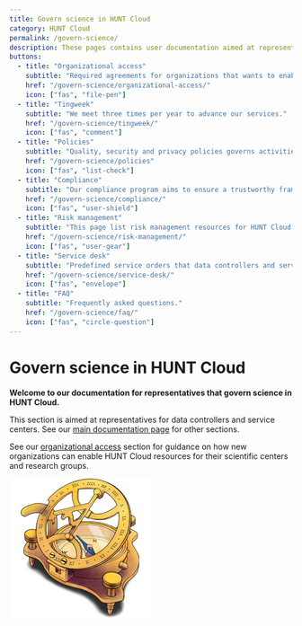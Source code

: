 ```yaml
---
title: Govern science in HUNT Cloud
category: HUNT Cloud
permalink: /govern-science/
description: These pages contains user documentation aimed at representatives that govern science in HUNT Cloud.
buttons:
  - title: "Organizational access"
    subtitle: "Required agreements for organizations that wants to enable HUNT Cloud resources."
    href: "/govern-science/organizational-access/"
    icon: ["fas", "file-pen"]
  - title: "Tingweek"
    subtitle: "We meet three times per year to advance our services."
    href: "/govern-science/tingweek/"
    icon: ["fas", "comment"]
  - title: "Policies"
    subtitle: "Quality, security and privacy policies governs activities in HUNT Cloud."
    href: "/govern-science/policies"
    icon: ["fas", "list-check"]
  - title: "Compliance"
    subtitle: "Our compliance program aims to ensure a trustworthy frame."
    href: "/govern-science/compliance/"
    icon: ["fas", "user-shield"]
  - title: "Risk management"
    subtitle: "This page list risk management resources for HUNT Cloud."
    href: "/govern-science/risk-management/"
    icon: ["fas", "user-gear"]
  - title: "Service desk"
    subtitle: "Predefined service orders that data controllers and service centers can order."
    href: "/govern-science/service-desk/"
    icon: ["fas", "envelope"]
  - title: "FAQ"
    subtitle: "Frequently asked questions."
    href: "/govern-science/faq/"
    icon: ["fas", "circle-question"]
---
```


# Govern science in HUNT Cloud

**Welcome to our documentation for representatives that govern science in HUNT Cloud.**

This section is aimed at representatives for data controllers and service centers. See our [main documentation page](/) for other sections.

See our [organizational access](/govern-science/organizational-access/) section for guidance on how new organizations can enable HUNT Cloud resources for their scientific centers and research groups.

!["Illustration of sundial compass in brass."](../images/hunt-cloud_compass_250.png)

<NavitationCards :buttons="$frontmatter.buttons" />
